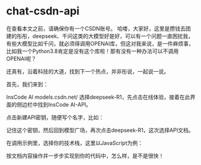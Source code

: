# chat-csdn-api
在查看本文之前，请确保你有一个CSDN账号。
哈喽，大家好，这里是攒钱去团建的彤彤，deepseek、千问这类的大模型好是好，可以有一个问题一直困扰我，有些大模型比如千问，就必须得调用OPENAI库，但这对我来说，是一件麻烦事，比如我一个Python3.8肯定是没有这个库啦！那有没有一种办法可以不调用OPENAI呢？

还真有，沿着科技的大道，找到下一个热点，并非彤说，一起说一说。

首先，我们来到：

InsCode AI
​models.csdn.net/
选择deepseek-R1，先点击在线体验，接着在此界面的侧边栏中找到InsCode AI-API。

点击新建API密钥，随便写个名字，比如：


记住这个密钥，然后回到模型广场，再次点击deepseek-R1，这次选择API文档。

在调用示例里，选择你的技术栈，这里以JavaScript为例：

按文档内容操作并一步步实现到你的代码中，怎么样，是不是很快！
